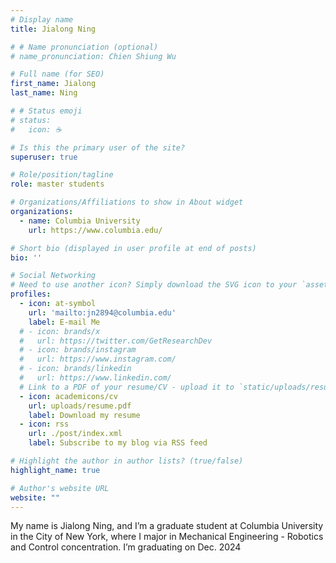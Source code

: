 ```yaml
---
# Display name
title: Jialong Ning

# # Name pronunciation (optional)
# name_pronunciation: Chien Shiung Wu

# Full name (for SEO)
first_name: Jialong
last_name: Ning

# # Status emoji
# status:
#   icon: ☕️

# Is this the primary user of the site?
superuser: true

# Role/position/tagline
role: master students

# Organizations/Affiliations to show in About widget
organizations:
  - name: Columbia University
    url: https://www.columbia.edu/

# Short bio (displayed in user profile at end of posts)
bio: ''

# Social Networking
# Need to use another icon? Simply download the SVG icon to your `assets/media/icons/` folder.
profiles:
  - icon: at-symbol
    url: 'mailto:jn2894@columbia.edu'
    label: E-mail Me
  # - icon: brands/x
  #   url: https://twitter.com/GetResearchDev
  # - icon: brands/instagram
  #   url: https://www.instagram.com/
  # - icon: brands/linkedin
  #   url: https://www.linkedin.com/
  # Link to a PDF of your resume/CV - upload it to `static/uploads/resume.pdf`
  - icon: academicons/cv
    url: uploads/resume.pdf
    label: Download my resume
  - icon: rss
    url: ./post/index.xml
    label: Subscribe to my blog via RSS feed

# Highlight the author in author lists? (true/false)
highlight_name: true

# Author's website URL
website: ""
---
```


My name is Jialong Ning, and I’m a graduate student at Columbia University in the City of New York, where I major in Mechanical Engineering - Robotics and Control concentration. I’m graduating on Dec. 2024
